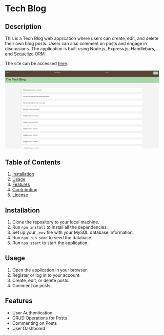 # Tech Blog

## Description

This is a Tech Blog web application where users can create, edit, and delete their own blog posts. Users can also comment on posts and engage in discussions. The application is built using Node.js, Express.js, Handlebars, and Sequelize ORM.

The site can be accessed [here](https://github.com/jonesmatr/Tech-Blog.git).

![Tech Blog](./public/assets/images/Website-Screenshot.jpg) 

## Table of Contents

1. [Installation](#Installation)
2. [Usage](#Usage)
3. [Features](#Features)
4. [Contributing](#Contributing)
5. [License](#License)

## Installation

1. Clone the repository to your local machine.
2. Run `npm install` to install all the dependencies.
3. Set up your `.env` file with your MySQL database information.
4. Run `npm run seed` to seed the database.
5. Run `npm start` to start the application.

## Usage

1. Open the application in your browser.
2. Register or log in to your account.
3. Create, edit, or delete posts.
4. Comment on posts.

## Features

- User Authentication
- CRUD Operations for Posts
- Commenting on Posts
- User Dashboard


